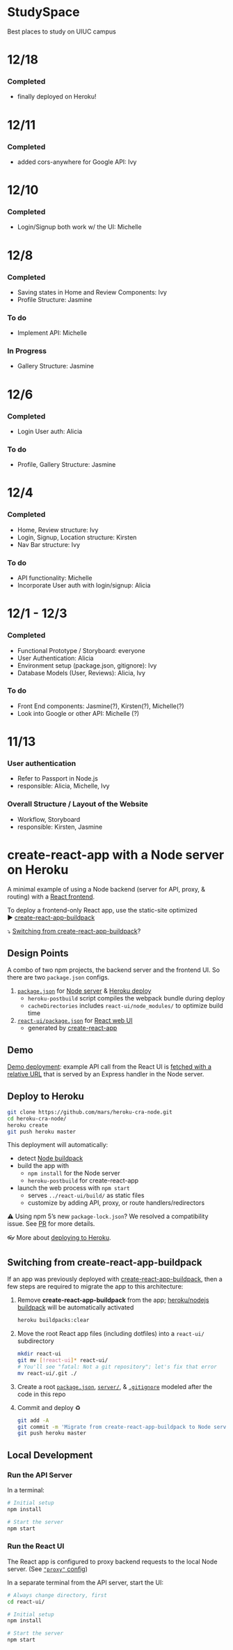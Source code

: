 # StudySpace
Best places to study on UIUC campus

# 12/18
### Completed
- finally deployed on Heroku!

# 12/11
### Completed
- added cors-anywhere for Google API: Ivy

# 12/10
### Completed
- Login/Signup both work w/ the UI: Michelle

# 12/8
### Completed
- Saving states in Home and Review Components: Ivy
- Profile Structure: Jasmine

### To do
- Implement API: Michelle

### In Progress
- Gallery Structure: Jasmine

# 12/6
### Completed
- Login User auth: Alicia

### To do
- Profile, Gallery Structure: Jasmine

# 12/4
### Completed
- Home, Review structure: Ivy
- Login, Signup, Location structure: Kirsten
- Nav Bar structure: Ivy

### To do
- API functionality: Michelle
- Incorporate User auth with login/signup: Alicia

# 12/1 - 12/3
### Completed
- Functional Prototype / Storyboard: everyone
- User Authentication: Alicia
- Environment setup (package.json, gitignore): Ivy
- Database Models (User, Reviews): Alicia, Ivy

### To do
- Front End components: Jasmine(?), Kirsten(?), Michelle(?)
- Look into Google or other API: Michelle (?)

# 11/13
### User authentication
- Refer to Passport in Node.js
- responsible: Alicia, Michelle, Ivy
### Overall Structure / Layout of the Website
- Workflow, Storyboard
- responsible: Kirsten, Jasmine


# create-react-app with a Node server on Heroku

A minimal example of using a Node backend (server for API, proxy, & routing) with a [React frontend](https://github.com/facebookincubator/create-react-app).

To deploy a frontend-only React app, use the static-site optimized  
▶️ [create-react-app-buildpack](https://github.com/mars/create-react-app-buildpack)

⤵️ [Switching from create-react-app-buildpack](#switching-from-create-react-app-buildpack)?


## Design Points

A combo of two npm projects, the backend server and the frontend UI. So there are two `package.json` configs.

  1. [`package.json`](package.json) for [Node server](server/) & [Heroku deploy](https://devcenter.heroku.com/categories/deployment)
      * `heroku-postbuild` script compiles the webpack bundle during deploy
      * `cacheDirectories` includes `react-ui/node_modules/` to optimize build time
  2. [`react-ui/package.json`](react-ui/package.json) for [React web UI](react-ui/)
      * generated by [create-react-app](https://github.com/facebookincubator/create-react-app)


## Demo

[Demo deployment](https://cra-node.herokuapp.com/): example API call from the React UI is [fetched with a relative URL](react-ui/src/App.js#L16) that is served by an Express handler in the Node server.


## Deploy to Heroku

```bash
git clone https://github.com/mars/heroku-cra-node.git
cd heroku-cra-node/
heroku create
git push heroku master
```

This deployment will automatically:

  * detect [Node buildpack](https://elements.heroku.com/buildpacks/heroku/heroku-buildpack-nodejs)
  * build the app with
    * `npm install` for the Node server
    * `heroku-postbuild` for create-react-app
  * launch the web process with `npm start`
    * serves `../react-ui/build/` as static files
    * customize by adding API, proxy, or route handlers/redirectors

⚠️ Using npm 5’s new `package-lock.json`? We resolved a compatibility issue. See [PR](https://github.com/mars/heroku-cra-node/pull/10) for more details.

👓 More about [deploying to Heroku](https://devcenter.heroku.com/categories/deployment).


## Switching from create-react-app-buildpack

If an app was previously deployed with [create-react-app-buildpack](https://github.com/mars/create-react-app-buildpack), then a few steps are required to migrate the app to this architecture:

1. Remove **create-react-app-buildpack** from the app; [heroku/nodejs buildpack](https://devcenter.heroku.com/articles/nodejs-support#activation) will be automatically activated

    ```bash
    heroku buildpacks:clear
    ```
1. Move the root React app files (including dotfiles) into a `react-ui/` subdirectory

    ```bash
    mkdir react-ui
    git mv [!react-ui]* react-ui/
    # You'll see "fatal: Not a git repository"; let's fix that error
    mv react-ui/.git ./
    ```
1. Create a root [`package.json`](package.json), [`server/`](server/), & [`.gitignore`](.gitignore) modeled after the code in this repo
1. Commit and deploy ♻️

    ```bash
    git add -A
    git commit -m 'Migrate from create-react-app-buildpack to Node server'
    git push heroku master
    ```


## Local Development

### Run the API Server

In a terminal:

```bash
# Initial setup
npm install

# Start the server
npm start
```


### Run the React UI

The React app is configured to proxy backend requests to the local Node server. (See [`"proxy"` config](react-ui/package.json))

In a separate terminal from the API server, start the UI:

```bash
# Always change directory, first
cd react-ui/

# Initial setup
npm install

# Start the server
npm start
```
